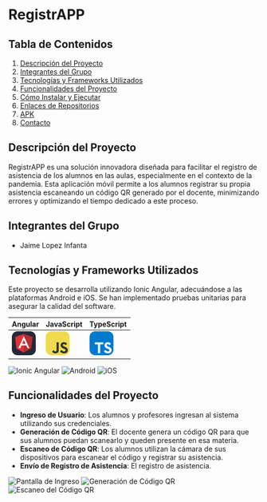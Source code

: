 # RegistrAPP

## Tabla de Contenidos
1. [Descripción del Proyecto](#descripción-del-proyecto)
2. [Integrantes del Grupo](#integrantes-del-grupo)
3. [Tecnologías y Frameworks Utilizados](#tecnologías-y-frameworks-utilizados)
4. [Funcionalidades del Proyecto](#funcionalidades-del-proyecto)
5. [Cómo Instalar y Ejecutar](#cómo-instalar-y-ejecutar-el-proyecto)
6. [Enlaces de Repositorios](#enlaces-de-repositorios)
7. [APK](#apk)
8. [Contacto](#contacto)

## Descripción del Proyecto
RegistrAPP es una solución innovadora diseñada para facilitar el registro de asistencia de los alumnos en las aulas, especialmente en el contexto de la pandemia. Esta aplicación móvil permite a los alumnos registrar su propia asistencia escaneando un código QR generado por el docente, minimizando errores y optimizando el tiempo dedicado a este proceso.

## Integrantes del Grupo
- Jaime Lopez Infanta

## Tecnologías y Frameworks Utilizados
Este proyecto se desarrolla utilizando Ionic Angular, adecuándose a las plataformas Android e iOS. Se han implementado pruebas unitarias para asegurar la calidad del software.

| Angular                                         | JavaScript                                    | TypeScript                                    |
| ---------------------------------------------- | --------------------------------------------- | --------------------------------------------- |
| <img src="./icons/Angular-Dark.svg" width="48"> | <img src="./icons/JavaScript.svg" width="48"> | <img src="./icons/TypeScript.svg" width="48"> |

![Ionic Angular](url_de_la_imagen_ionic_angular)
![Android](url_de_la_imagen_android)
![iOS](url_de_la_imagen_ios)

## Funcionalidades del Proyecto
- **Ingreso de Usuario**: Los alumnos y profesores ingresan al sistema utilizando sus credenciales.
- **Generación de Código QR**: El docente genera un código QR para que sus alumnos puedan scanearlo y queden presente en esa materia.
- **Escaneo de Código QR**: Los alumnos utilizan la cámara de sus dispositivos para escanear el código y registrar su asistencia.
- **Envío de Registro de Asistencia**: El registro de asistencia.

![Pantalla de Ingreso](url_de_la_imagen_ingreso)
![Generación de Código QR](url_de_la_imagen_codigo_qr)
![Escaneo del Código QR](url_de_la_imagen_escaneo_qr)
